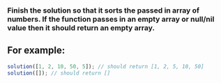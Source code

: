 ### Finish the solution so that it sorts the passed in array of numbers. If the function passes in an empty array or null/nil value then it should return an empty array.

## For example:

```ts
solution([1, 2, 10, 50, 5]); // should return [1, 2, 5, 10, 50]
solution([]); // should return []
```
